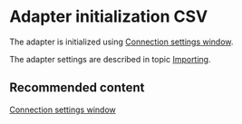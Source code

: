 # Adapter initialization CSV

The adapter is initialized using [Connection settings window](API_UI_ConnectorWindow.md).

The adapter settings are described in topic [Importing](HydraImport.md).

## Recommended content

[Connection settings window](API_UI_ConnectorWindow.md)

